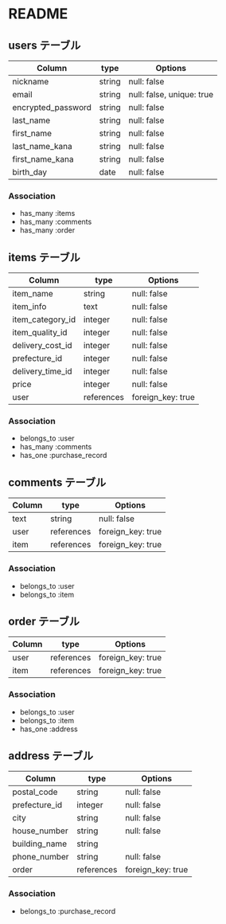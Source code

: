 # README

## users テーブル

| Column              | type   | Options                   |
| ------------------- | ------ | ------------------------- |
| nickname            | string | null: false               |
| email               | string | null: false, unique: true |
| encrypted_password  | string | null: false               |
| last_name           | string | null: false               |
| first_name          | string | null: false               |
| last_name_kana      | string | null: false               |
| first_name_kana     | string | null: false               |
| birth_day           | date   | null: false               |  

### Association

- has_many :items
- has_many :comments
- has_many :order


## items テーブル

| Column           | type       | Options           |
| ---------------- | ---------- | ----------------- |
| item_name        | string     | null: false       |
| item_info        | text       | null: false       |
| item_category_id | integer    | null: false       |
| item_quality_id  | integer    | null: false       |
| delivery_cost_id | integer    | null: false       |
| prefecture_id    | integer    | null: false       |
| delivery_time_id | integer    | null: false       |
| price            | integer    | null: false       |
| user             | references | foreign_key: true |

### Association

- belongs_to :user
- has_many   :comments
- has_one    :purchase_record


## comments テーブル

| Column      | type       | Options           |
| ----------- | ---------- | ----------------- |
| text        | string     | null: false       |
| user        | references | foreign_key: true |
| item        | references | foreign_key: true |

### Association

- belongs_to :user
- belongs_to :item


## order テーブル

| Column             | type       | Options           |
| ------------------ | ---------- | ----------------- |
| user               | references | foreign_key: true |
| item               | references | foreign_key: true |


### Association

- belongs_to :user
- belongs_to :item
- has_one :address


## address テーブル

| Column             | type       | Options           |
| ------------------ | ---------- | ----------------- |
| postal_code        | string     | null: false       |
| prefecture_id      | integer    | null: false       |
| city               | string     | null: false       |
| house_number       | string     | null: false       |
| building_name      | string     |                   |
| phone_number       | string     | null: false       |
| order              | references | foreign_key: true |


### Association

- belongs_to :purchase_record